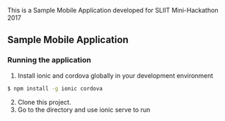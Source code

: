 This is a Sample Mobile Application developed for SLIIT Mini-Hackathon 2017

## Sample Mobile Application

### Running the application
1. Install ionic and cordova globally in your development environment
```bash
$ npm install -g ionic cordova 
```
2. Clone this project.
3. Go to the directory and use ionic serve to run
